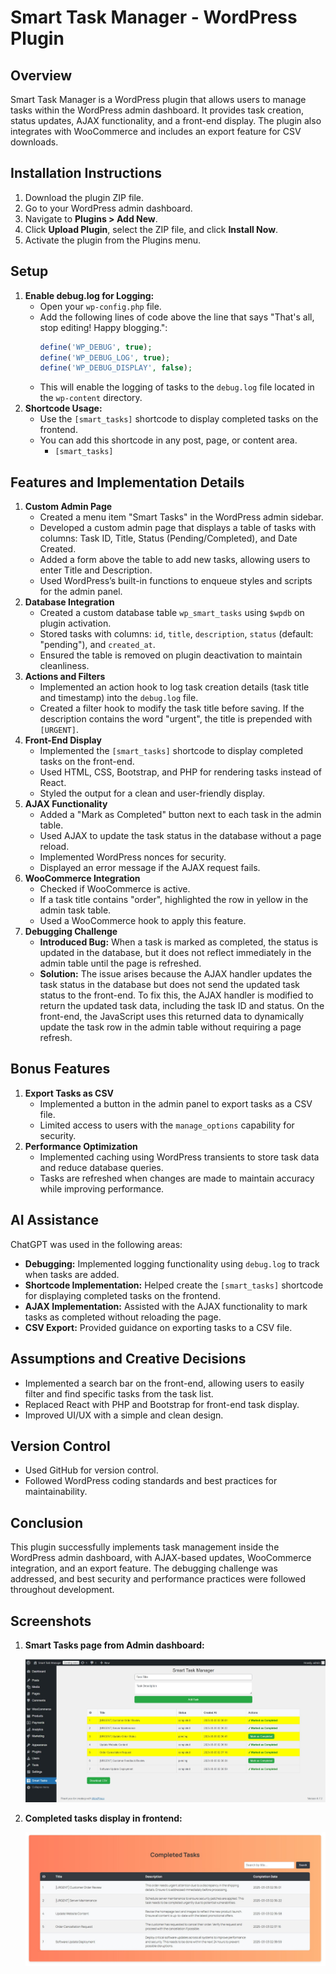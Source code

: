 # Smart Task Manager - WordPress Plugin

## Overview

Smart Task Manager is a WordPress plugin that allows users to manage tasks within the WordPress admin dashboard. It provides task creation, status updates, AJAX functionality, and a front-end display. The plugin also integrates with WooCommerce and includes an export feature for CSV downloads.

## Installation Instructions

1.  Download the plugin ZIP file.
2.  Go to your WordPress admin dashboard.
3.  Navigate to **Plugins > Add New**.
4.  Click **Upload Plugin**, select the ZIP file, and click **Install Now**.
5.  Activate the plugin from the Plugins menu.

## Setup

1.  **Enable debug.log for Logging:**
    * Open your `wp-config.php` file.
    * Add the following lines of code above the line that says "That's all, stop editing! Happy blogging.":
        ```php
        define('WP_DEBUG', true);
        define('WP_DEBUG_LOG', true);
        define('WP_DEBUG_DISPLAY', false);
        ```
    * This will enable the logging of tasks to the `debug.log` file located in the `wp-content` directory.
2.  **Shortcode Usage:**
    * Use the `[smart_tasks]` shortcode to display completed tasks on the frontend.
    * You can add this shortcode in any post, page, or content area.
        * `[smart_tasks]`

## Features and Implementation Details

1.  **Custom Admin Page**
    * Created a menu item "Smart Tasks" in the WordPress admin sidebar.
    * Developed a custom admin page that displays a table of tasks with columns: Task ID, Title, Status (Pending/Completed), and Date Created.
    * Added a form above the table to add new tasks, allowing users to enter Title and Description.
    * Used WordPress’s built-in functions to enqueue styles and scripts for the admin panel.
2.  **Database Integration**
    * Created a custom database table `wp_smart_tasks` using `$wpdb` on plugin activation.
    * Stored tasks with columns: `id`, `title`, `description`, `status` (default: "pending"), and `created_at`.
    * Ensured the table is removed on plugin deactivation to maintain cleanliness.
3.  **Actions and Filters**
    * Implemented an action hook to log task creation details (task title and timestamp) into the `debug.log` file.
    * Created a filter hook to modify the task title before saving. If the description contains the word "urgent", the title is prepended with `[URGENT]`.
4.  **Front-End Display**
    * Implemented the `[smart_tasks]` shortcode to display completed tasks on the front-end.
    * Used HTML, CSS, Bootstrap, and PHP for rendering tasks instead of React.
    * Styled the output for a clean and user-friendly display.
5.  **AJAX Functionality**
    * Added a "Mark as Completed" button next to each task in the admin table.
    * Used AJAX to update the task status in the database without a page reload.
    * Implemented WordPress nonces for security.
    * Displayed an error message if the AJAX request fails.
6.  **WooCommerce Integration**
    * Checked if WooCommerce is active.
    * If a task title contains "order", highlighted the row in yellow in the admin task table.
    * Used a WooCommerce hook to apply this feature.
7.  **Debugging Challenge**
    * **Introduced Bug:** When a task is marked as completed, the status is updated in the database, but it does not reflect immediately in the admin table until the page is refreshed.
    * **Solution:** The issue arises because the AJAX handler updates the task status in the database but does not send the updated task status to the front-end. To fix this, the AJAX handler is modified to return the updated task data, including the task ID and status. On the front-end, the JavaScript uses this returned data to dynamically update the task row in the admin table without requiring a page refresh.

## Bonus Features

1.  **Export Tasks as CSV**
    * Implemented a button in the admin panel to export tasks as a CSV file.
    * Limited access to users with the `manage_options` capability for security.
2.  **Performance Optimization**
    * Implemented caching using WordPress transients to store task data and reduce database queries.
    * Tasks are refreshed when changes are made to maintain accuracy while improving performance.

## AI Assistance

ChatGPT was used in the following areas:

* **Debugging:** Implemented logging functionality using `debug.log` to track when tasks are added.
* **Shortcode Implementation:** Helped create the `[smart_tasks]` shortcode for displaying completed tasks on the frontend.
* **AJAX Implementation:** Assisted with the AJAX functionality to mark tasks as completed without reloading the page.
* **CSV Export:** Provided guidance on exporting tasks to a CSV file.

## Assumptions and Creative Decisions

* Implemented a search bar on the front-end, allowing users to easily filter and find specific tasks from the task list.
* Replaced React with PHP and Bootstrap for front-end task display.
* Improved UI/UX with a simple and clean design.

## Version Control

* Used GitHub for version control.
* Followed WordPress coding standards and best practices for maintainability.

## Conclusion

This plugin successfully implements task management inside the WordPress admin dashboard, with AJAX-based updates, WooCommerce integration, and an export feature. The debugging challenge was addressed, and best security and performance practices were followed throughout development.

## Screenshots

1.  **Smart Tasks page from Admin dashboard:**

    ![Smart Tasks Admin Page](public/img/admin-screenshot.jpg)

2.  **Completed tasks display in frontend:**

    ![Completed Tasks Frontend](public/img/frontend-screenshot.jpg)


